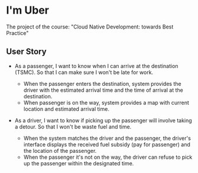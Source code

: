 # I'm Uber
The project of the course: "Cloud Native Development: towards Best Practice"

## User Story
* As a passenger, I want to know when I can arrive at the destination (TSMC). So that I can make sure I won't be late for work.
  * When the passenger enters the destination, system provides the driver with the estimated arrival time and the time of arrival at the destination.
  * When passenger is on the way, system provides a map with current location and estimated arrival time.

* As a driver, I want to know if picking up the passenger will involve taking a detour. So that I won't be waste fuel and time.
  * When the system matches the driver and the passenger, the driver's interface displays the received fuel subsidy (pay for passenger) and the location of the passenger.
  * When the passenger it's not on the way, the driver can refuse to pick up the passenger within the designated time.
